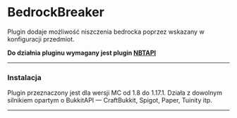 # BedrockBreaker

Plugin dodaje możliwość niszczenia bedrocka poprzez wskazany w konfiguracji przedmiot.

**Do działnia pluginu wymagany jest plugin [NBTAPI](https://www.spigotmc.org/resources/nbt-api.7939/)**

___

### Instalacja

Plugin przeznaczony jest dla wersji MC od 1.8 do 1.17.1. Działa z dowolnym silnikiem opartym o BukkitAPI — CraftBukkit,
Spigot, Paper, Tuinity itp.
___

